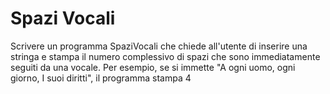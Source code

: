 # Spazi Vocali
Scrivere un programma SpaziVocali che chiede all'utente di inserire una stringa e stampa il numero complessivo di 
spazi che sono immediatamente seguiti da una vocale. Per esempio, se si immette "A ogni uomo, ogni giorno, 
I suoi diritti", il programma stampa 4 
